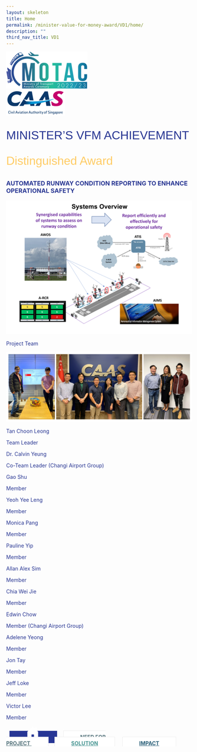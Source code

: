 ```yaml
---
layout: skeleton
title: Home
permalink: /minister-value-for-money-award/VD1/home/
description: ""
third_nav_title: VD1
---
```

<style>
  .raleway-font {
    font-family: "Raleway", sans-serif;
    font-size: 2rem;
  }

  .distinguished-award {
    font-family: "Vivaldi", sans-serif;
    font-size: 2rem;
    color: #ffcc66;
  }

  .text-pri {
    color: #273592;
  }

  .nav-tabs {
    border-bottom: none !important;
    overflow: hidden !important;
  }

  .nav-link {
    margin: 8px !important;
    border-radius: 0px !important;
    font-weight: 700 !important;
    padding: 0.5rem 2.8rem !important;
  }

  .link-home {
    border: 1px solid #eee !important;
    color: #fff !important;
    background: rgb(39, 54, 149) !important;
  }

  .link-project {
    border: 1px solid #eee !important;
    color: rgb(83, 114, 122) !important;
    background-color: #fff !important;
  }

  .link-project.active {
    border: none !important;
    color: #fff !important;
    background: rgb(41, 115, 144) !important;
  }

  .link-solution {
    border: 1px solid #eee !important;
    color: rgb(69, 148, 145) !important;
    background-color: #fff !important;
  }

  .link-solution.active {
    border: none !important;
    color: #fff !important;
    background: rgb(34, 155, 189) !important;
  }

  .link-impact {
    border: 1px solid #eee !important;
    color: rgb(41, 95, 120) !important;
    background-color: #fff !important;
  }

  .link-impact.active {
    border: none !important;
    color: #fff !important;
    background: rgb(10, 91, 142) !important;
  }
</style>
<div class="container py-5 bg-card text-pri">
  <div class="row">
    <div class="col-sm-12 pt-4 pb-3 text-center">
      <img src="/images/Logos/MOTAC_header.png" alt="motac logo" class="img-fluid" />
    </div>
  </div>
  <div class="row border border-4 border-info">
    <div class="col-sm-4 py-3 text-center d-flex flex-column align-items-center justify-content-center">
      <img src="/images/Logos/CAAS.png" class="img-fluid" alt="CAAS" />
    </div>
    <div class="col-sm-8 py-3 text-center bg-primary d-flex justify-content-center flex-column aligin-items-center">
      <p class="mb-0 text-light font-weight-bold raleway-font"> MINISTER’S VFM ACHIEVEMENT </p>
      <p class="mb-0 distinguished-award">Distinguished Award</p>
    </div>
  </div>
  <div class="row">
    <div class="col-12 py-3">
      <h3 class="text-center  font-weight-bold"> AUTOMATED RUNWAY CONDITION REPORTING TO ENHANCE OPERATIONAL SAFETY </h3>
    </div>
    <div class="col-12 py-3">
      <img src="/images/VFM/VD1/VD1 IconicPic2.png" class="img-fluid border my-5" />
    </div>
  </div>
  <div class="row">
    <div class="col-sm-12 text-center py-2 my-2 bg-secondary">
      <p class="mb-0 h3  font-weight-bold text-uppercase"> Project Team​ </p>
    </div>
    <div class="col-sm-11 text-center mx-auto py-3">
      <img src="/images/VFM/VD1/Team_Photo_Combined.jpg" class="img-fluid border border-5 border-secondary" alt="" />
    </div>
    <div class="row py-5">
      <div class="col-sm-6">
        <div class="row">
          <div class="col-sm-6">
            <p class="mb-2 h5  font-weight-bold">Tan Choon Leong</p>
          </div>
          <div class="col-sm-6">
            <p class="mb-2 h5  font-weight-bold">Team Leader​</p>
          </div>
        </div>
        <div class="row">
          <div class="col-sm-6">
            <p class="mb-2 h5  font-weight-bold"> Dr. Calvin Yeung </p>
          </div>
          <div class="col-sm-6">
            <p class="mb-2 h5  font-weight-bold"> Co-Team Leader (Changi Airport Group) </p>
          </div>
        </div>
        <div class="row">
          <div class="col-sm-6">
            <p class="mb-2 h5  font-weight-bold">Gao Shu</p>
          </div>
          <div class="col-sm-6">
            <p class="mb-2 h5  font-weight-bold">Member</p>
          </div>
        </div>
        <div class="row">
          <div class="col-sm-6">
            <p class="mb-2 h5  font-weight-bold">Yeoh Yee Leng</p>
          </div>
          <div class="col-sm-6">
            <p class="mb-2 h5  font-weight-bold">Member</p>
          </div>
        </div>
        <div class="row">
          <div class="col-sm-6">
            <p class="mb-2 h5  font-weight-bold">Monica Pang</p>
          </div>
          <div class="col-sm-6">
            <p class="mb-2 h5  font-weight-bold">Member</p>
          </div>
        </div>
        <div class="row">
          <div class="col-sm-6">
            <p class="mb-2 h5  font-weight-bold">Pauline Yip</p>
          </div>
          <div class="col-sm-6">
            <p class="mb-2 h5  font-weight-bold">Member</p>
          </div>
        </div>
      </div>
      <div class="col-sm-6">
        <div class="row">
          <div class="col-sm-6">
            <p class="mb-2 h5  font-weight-bold">Allan Alex Sim</p>
          </div>
          <div class="col-sm-6">
            <p class="mb-2 h5  font-weight-bold">Member </p>
          </div>
        </div>
        <div class="row">
          <div class="col-sm-6">
            <p class="mb-2 h5  font-weight-bold">Chia Wei Jie</p>
          </div>
          <div class="col-sm-6">
            <p class="mb-2 h5  font-weight-bold">Member </p>
          </div>
        </div>
        <div class="row">
          <div class="col-sm-6">
            <p class="mb-2 h5  font-weight-bold">Edwin Chow​</p>
          </div>
          <div class="col-sm-6">
            <p class="mb-2 h5  font-weight-bold"> Member (Changi Airport Group) </p>
          </div>
        </div>
        <div class="row">
          <div class="col-sm-6">
            <p class="mb-2 h5  font-weight-bold">Adelene Yeong​</p>
          </div>
          <div class="col-sm-6">
            <p class="mb-2 h5  font-weight-bold">Member</p>
          </div>
        </div>
        <div class="row">
          <div class="col-sm-6">
            <p class="mb-2 h5  font-weight-bold">Jon Tay​</p>
          </div>
          <div class="col-sm-6">
            <p class="mb-2 h5  font-weight-bold">Member</p>
          </div>
        </div>
        <div class="row">
          <div class="col-sm-6">
            <p class="mb-2 h5  font-weight-bold">Jeff Loke​</p>
          </div>
          <div class="col-sm-6">
            <p class="mb-2 h5  font-weight-bold">Member</p>
          </div>
        </div>
        <div class="row">
          <div class="col-sm-6">
            <p class="mb-2 h5  font-weight-bold">Victor Lee​</p>
          </div>
          <div class="col-sm-6">
            <p class="mb-2 h5  font-weight-bold">Member</p>
          </div>
        </div>
      </div>
    </div>
  </div>
  <nav>
    <div class="nav nav-tabs nav-fill" id="nav-tab" role="tablist">
      <a class="nav-link active text-uppercase link-home text-decoration-none" id="nav-home-tab" href="/minister-value-for-money-award/VD1/home/">
        <svg xmlns="http://www.w3.org/2000/svg" width="36" height="36" fill="currentColor" class="bi bi-house-door-fill" viewBox="0 0 16 16">
          <path d="M6.5 14.5v-3.505c0-.245.25-.495.5-.495h2c.25 0 .5.25.5.5v3.5a.5.5 0 0 0 .5.5h4a.5.5 0 0 0 .5-.5v-7a.5.5 0 0 0-.146-.354L13 5.793V2.5a.5.5 0 0 0-.5-.5h-1a.5.5 0 0 0-.5.5v1.293L8.354 1.146a.5.5 0 0 0-.708 0l-6 6A.5.5 0 0 0 1.5 7.5v7a.5.5 0 0 0 .5.5h4a.5.5 0 0 0 .5-.5Z" />
        </svg>
      </a>
      <a class="nav-link link-project text-decoration-none" id="nav-project-tab" href="/minister-value-for-money-award/VD1/need-for-project/"> NEED FOR <br /> PROJECT </a>
      <a class="nav-link link-solution text-decoration-none" id="nav-solution-tab" href="/"> SOLUTION</a>
      <a class="nav-link link-impact text-decoration-none" id="nav-impact-tab" href="/"> IMPACT</a>
    </div>
  </nav>
</div>